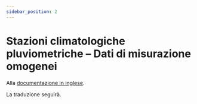 ```yaml
---
sidebar_position: 2
---
```


# Stazioni climatologiche pluviometriche – Dati di misurazione omogenei

Alla [documentazione in inglese](https://opendatadocs.meteoswiss.ch/c-climate-data/c2-climate-percipitation-stations_homogeneou).

La traduzione seguirà.
